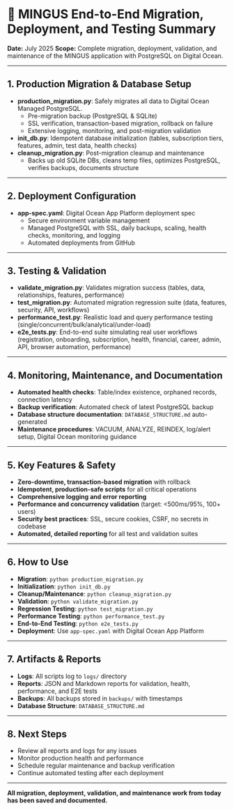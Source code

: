 # 🚀 MINGUS End-to-End Migration, Deployment, and Testing Summary

**Date:** July 2025
**Scope:** Complete migration, deployment, validation, and maintenance of the MINGUS application with PostgreSQL on Digital Ocean.

---

## 1. **Production Migration & Database Setup**
- **production_migration.py**: Safely migrates all data to Digital Ocean Managed PostgreSQL.
  - Pre-migration backup (PostgreSQL & SQLite)
  - SSL verification, transaction-based migration, rollback on failure
  - Extensive logging, monitoring, and post-migration validation
- **init_db.py**: Idempotent database initialization (tables, subscription tiers, features, admin, test data, health checks)
- **cleanup_migration.py**: Post-migration cleanup and maintenance
  - Backs up old SQLite DBs, cleans temp files, optimizes PostgreSQL, verifies backups, documents structure

---

## 2. **Deployment Configuration**
- **app-spec.yaml**: Digital Ocean App Platform deployment spec
  - Secure environment variable management
  - Managed PostgreSQL with SSL, daily backups, scaling, health checks, monitoring, and logging
  - Automated deployments from GitHub

---

## 3. **Testing & Validation**
- **validate_migration.py**: Validates migration success (tables, data, relationships, features, performance)
- **test_migration.py**: Automated migration regression suite (data, features, security, API, workflows)
- **performance_test.py**: Realistic load and query performance testing (single/concurrent/bulk/analytical/under-load)
- **e2e_tests.py**: End-to-end suite simulating real user workflows (registration, onboarding, subscription, health, financial, career, admin, API, browser automation, performance)

---

## 4. **Monitoring, Maintenance, and Documentation**
- **Automated health checks**: Table/index existence, orphaned records, connection latency
- **Backup verification**: Automated check of latest PostgreSQL backup
- **Database structure documentation**: `DATABASE_STRUCTURE.md` auto-generated
- **Maintenance procedures**: VACUUM, ANALYZE, REINDEX, log/alert setup, Digital Ocean monitoring guidance

---

## 5. **Key Features & Safety**
- **Zero-downtime, transaction-based migration** with rollback
- **Idempotent, production-safe scripts** for all critical operations
- **Comprehensive logging and error reporting**
- **Performance and concurrency validation** (target: <500ms/95%, 100+ users)
- **Security best practices**: SSL, secure cookies, CSRF, no secrets in codebase
- **Automated, detailed reporting** for all test and validation suites

---

## 6. **How to Use**
- **Migration**: `python production_migration.py`
- **Initialization**: `python init_db.py`
- **Cleanup/Maintenance**: `python cleanup_migration.py`
- **Validation**: `python validate_migration.py`
- **Regression Testing**: `python test_migration.py`
- **Performance Testing**: `python performance_test.py`
- **End-to-End Testing**: `python e2e_tests.py`
- **Deployment**: Use `app-spec.yaml` with Digital Ocean App Platform

---

## 7. **Artifacts & Reports**
- **Logs**: All scripts log to `logs/` directory
- **Reports**: JSON and Markdown reports for validation, health, performance, and E2E tests
- **Backups**: All backups stored in `backups/` with timestamps
- **Database Structure**: `DATABASE_STRUCTURE.md`

---

## 8. **Next Steps**
- Review all reports and logs for any issues
- Monitor production health and performance
- Schedule regular maintenance and backup verification
- Continue automated testing after each deployment

---

**All migration, deployment, validation, and maintenance work from today has been saved and documented.** 